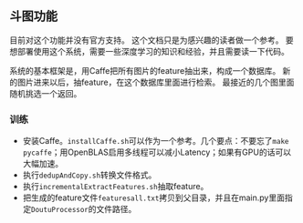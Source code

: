 ## 斗图功能

目前对这个功能并没有官方支持。
这个文档只是为感兴趣的读者做一个参考。
要想部署使用这个系统，需要一些深度学习的知识和经验，并且需要读一下代码。

系统的基本框架是，用Caffe把所有图片的feature抽出来，构成一个数据库。
新的图片进来以后，抽feature，在这个数据库里面进行检索。
最接近的几个图里面随机挑选一个返回。

### 训练

* 安装Caffe。`installCaffe.sh`可以作为一个参考。几个要点：不要忘了`make pycaffe`；用OpenBLAS启用多线程可以减小Latency；如果有GPU的话可以大幅加速。
* 执行`dedupAndCopy.sh`转换文件格式。
* 执行`incrementalExtractFeatures.sh`抽取feature。
* 把生成的feature文件`featuresall.txt`拷贝到父目录，并且在main.py里面指定`DoutuProcessor`的文件路径。
